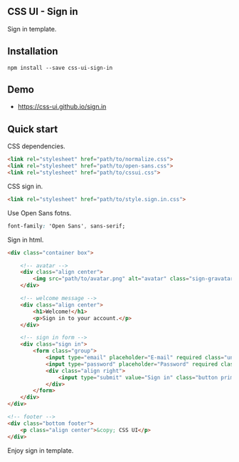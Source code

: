 ## CSS UI - Sign in

Sign in template.

## Installation

```
npm install --save css-ui-sign-in
```

## Demo

- https://css-ui.github.io/sign.in

## Quick start

CSS dependencies.

```html
<link rel="stylesheet" href="path/to/normalize.css">
<link rel="stylesheet" href="path/to/open-sans.css">
<link rel="stylesheet" href="path/to/cssui.css">
```

CSS sign in.

```html
<link rel="stylesheet" href="path/to/style.sign.in.css">
```

Use Open Sans fotns.

```css
font-family: 'Open Sans', sans-serif;
```

Sign in html.

```html
<div class="container box">

	<!-- avatar -->
	<div class="align center">
		<img src="path/to/avatar.png" alt="avatar" class="sign-gravatar">
	</div>

	<!-- welcome message -->
	<div class="align center">
		<h1>Welcome!</h1>
		<p>Sign in to your account.</p>
	</div>

	<!-- sign in form -->
	<div class="sign in">
		<form class="group">
			<input type="email" placeholder="E-mail" required class="unite first full width">
			<input type="password" placeholder="Password" required class="unite last full width">
			<div class="align right">
				<input type="submit" value="Sign in" class="button primary">
			</div>
		</form>
	</div>
</div>

<!-- footer -->
<div class="bottom footer">
	<p class="align center">&copy; CSS UI</p>
</div>
```

Enjoy sign in template.

